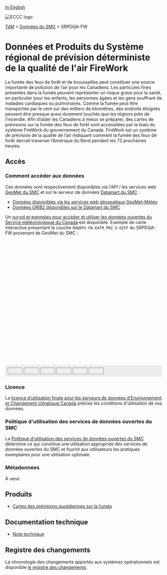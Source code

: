 [In English](readme_raqdps-fw_en.md)

![ECCC logo](../../img_eccc-logo.png)

[TdM](../../readme_fr.md) > [Données du SMC](../readme_fr.md) > SRPDQA-FW

# Données et Produits du Système régional de prévision déterministe de la qualité de l'air FireWork

La fumée des feux de forêt et de broussailles peut constituer une source importante de pollution de l’air pour les Canadiens. Les particules fines présentes dans la fumée peuvent représenter un risque grave pour la santé, en particulier pour les enfants, les personnes âgées et les gens souffrant de maladies cardiaques ou pulmonaires. Comme la fumée peut être transportée par le vent sur des milliers de kilomètres, des endroits éloignés peuvent être presque aussi durement touchés que les régions près de l’incendie. Afin d’aider les Canadiens à mieux se préparer, des cartes de prévisions sur la fumée des feux de forêt sont accessibles par le biais du système FireWork du gouvernement du Canada. FireWork est un système de prévision de la qualité de l’air indiquant comment la fumée des feux de forêt devrait traverser l’Amérique du Nord pendant les 72 prochaines heures.

## Accès

### Comment accéder aux données

Ces données sont respectivement disponibles via l'API / les services web [GeoMet du SMC](../../msc-geomet/readme_fr.md) et sur le serveur de données [Datamart du SMC](../../msc-datamart/readme_fr.md) :

* [Données disponibles via les services web géospatiaux GeoMet-Météo](readme_raqdps-fw-geomet_fr.md)
* [Données GRIB2 disponibles sur le Datamart du SMC](readme_raqdps-fw-datamart_fr.md) 

Un [survol et exemples pour accéder et utiliser les données ouvertes du Service météorologique du Canada](../../usage/readme_fr.md) est disponible. Exemple de carte interactive présentant la couche `RAQDPS-FW.EATM_PM2.5-DIFF` du SRPDQA-FW provenant de GeoMet du SMC :

<div id="map" style="height: 400px;"></div>
<div id="controller" role="group" aria-label="Animation controls" style="background: #ececec; padding: 0.5rem;">
  <button id="fast-backward" class="btn btn-primary btn-sm" type="button"><i class="fa fa-fast-backward" style="padding: 0rem 1rem"></i></button>
  <button id="step-backward" class="btn btn-primary btn-sm" type="button"><i class="fa fa-step-backward" style="padding: 0rem 1rem"></i></button>
  <button id="play-pause" class="btn btn-primary btn-sm" type="button"><i class="fa fa-play" style="padding: 0rem 1rem"></i></button>
  <button id="step-forward" class="btn btn-primary btn-sm" type="button"><i class="fa fa-step-forward" style="padding: 0rem 1rem"></i></button>
  <button id="fast-forward" class="btn btn-primary btn-sm" type="button"><i class="fa fa-fast-forward" style="padding: 0rem 1rem"></i></button>
  <button id="exportmap" class="btn btn-primary btn-sm" type="button"><i class="fa fa-download" style="padding: 0rem 1rem"></i></button>
  <a id="image-download" download="msc-geomet_web-map_export.png"></a>
  <span id="info" style="padding-left: 0.5rem;"></span>
</div>

### Licence

La [licence d’utilisation finale pour les serveurs de données d’Environnement et Changement climatique Canada](../../licence/readme_fr.md) précise les conditions d'utilisation de ces données.

### Politique d'utilisation des services de données ouvertes du SMC

La [Politique d'utilisation des services de données ouvertes du SMC](../../usage-policy/readme_fr.md) détermine ce qui constitue une utilisation appropriée des services de données ouvertes du SMC et fournit aux utilisateurs les pratiques exemplaires pour une utilisation optimale.

### Métadonnées

À venir.

## Produits

* [Cartes des prévisions quotidiennes sur la fumée](https://meteo.gc.ca/firework/index_f.html)

## Documentation technique

* [Note technique](http://collaboration.cmc.ec.gc.ca/cmc/CMOI/product_guide/docs/tech_notes/technote_raqdpsfw_f.pdf) 

## Registre des changements 

La chronologie des changements apportés aux systèmes opérationnels est disponible [le registre des changements](changelog_raqdps-fw_fr.md).

<link rel="stylesheet" href="https://cdn.jsdelivr.net/npm/ol@v7.3.0/ol.css" type="text/css"/>
<script src="https://cdn.polyfill.io/v2/polyfill.min.js?features=requestAnimationFrame,Element.prototype.classList,URL"></script>
<script src="https://cdn.jsdelivr.net/npm/ol@v7.3.0/dist/ol.js"></script>
<script src="https://cdnjs.cloudflare.com/ajax/libs/FileSaver.js/1.3.3/FileSaver.min.js"></script>
<script>
    function isIE() {
      return window.navigator.userAgent.match(/(MSIE|Trident)/);
    }
    var head = document.getElementsByTagName('head')[0];
    var js = document.createElement("script");
    js.type = "text/javascript";
    if (isIE())
    {
        js.src = "../../../js/raqdps-fw_ie.js";
        document.getElementById("controller").setAttribute("hidden", true);
    }
    else
    {
        js.src = "../../../js/raqdps-fw.js";
    }
    head.appendChild(js);
</script>
